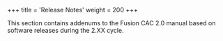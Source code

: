 +++
title = 'Release Notes'
weight = 200
+++

This section contains addenums to the Fusion CAC 2.0 manual based on software releases during the 2.XX cycle.
